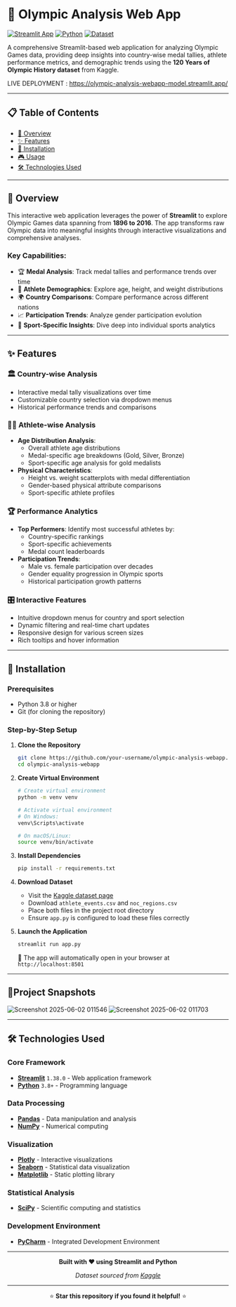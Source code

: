 # 🏅 Olympic Analysis Web App

[![Streamlit App](https://img.shields.io/badge/Streamlit-1.38.0-FF4B4B.svg)](https://streamlit.io/)
[![Python](https://img.shields.io/badge/Python-3.8+-3776AB.svg)](https://python.org/)
[![Dataset](https://img.shields.io/badge/Dataset-Kaggle-20BEFF.svg)](https://www.kaggle.com/datasets/heesoo37/120-years-of-olympic-history-athletes-and-results)

A comprehensive Streamlit-based web application for analyzing Olympic Games data, providing deep insights into country-wise medal tallies, athlete performance metrics, and demographic trends using the **120 Years of Olympic History dataset** from Kaggle.

LIVE DEPLOYMENT : https://olympic-analysis-webapp-model.streamlit.app/

---

## 📋 Table of Contents

- [🎯 Overview](#-overview)
- [✨ Features](#-features)
- [🚀 Installation](#-installation)
- [🎮 Usage](#-usage)
- [🛠️ Technologies Used](#️-technologies-used)

---

## 🎯 Overview

This interactive web application leverages the power of **Streamlit** to explore Olympic Games data spanning from **1896 to 2016**. The app transforms raw Olympic data into meaningful insights through interactive visualizations and comprehensive analyses.

### Key Capabilities:
- 🏆 **Medal Analysis**: Track medal tallies and performance trends over time
- 👥 **Athlete Demographics**: Explore age, height, and weight distributions
- 🌍 **Country Comparisons**: Compare performance across different nations
- 📈 **Participation Trends**: Analyze gender participation evolution
- 🎯 **Sport-Specific Insights**: Dive deep into individual sports analytics

---

## ✨ Features

### 🏛️ **Country-wise Analysis**
- Interactive medal tally visualizations over time
- Customizable country selection via dropdown menus
- Historical performance trends and comparisons

### 🏃‍♂️ **Athlete-wise Analysis**
- **Age Distribution Analysis**:
  - Overall athlete age distributions
  - Medal-specific age breakdowns (Gold, Silver, Bronze)
  - Sport-specific age analysis for gold medalists
- **Physical Characteristics**:
  - Height vs. weight scatterplots with medal differentiation
  - Gender-based physical attribute comparisons
  - Sport-specific athlete profiles

### 🏆 **Performance Analytics**
- **Top Performers**: Identify most successful athletes by:
  - Country-specific rankings
  - Sport-specific achievements
  - Medal count leaderboards
- **Participation Trends**:
  - Male vs. female participation over decades
  - Gender equality progression in Olympic sports
  - Historical participation growth patterns

### 🎛️ **Interactive Features**
- Intuitive dropdown menus for country and sport selection
- Dynamic filtering and real-time chart updates
- Responsive design for various screen sizes
- Rich tooltips and hover information

---

## 🚀 Installation

### Prerequisites
- Python 3.8 or higher
- Git (for cloning the repository)

### Step-by-Step Setup

1. **Clone the Repository**
   ```bash
   git clone https://github.com/your-username/olympic-analysis-webapp.git
   cd olympic-analysis-webapp
   ```

2. **Create Virtual Environment**
   ```bash
   # Create virtual environment
   python -m venv venv
   
   # Activate virtual environment
   # On Windows:
   venv\Scripts\activate
   
   # On macOS/Linux:
   source venv/bin/activate
   ```

3. **Install Dependencies**
   ```bash
   pip install -r requirements.txt
   ```

4. **Download Dataset**
   - Visit the [Kaggle dataset page](https://www.kaggle.com/datasets/heesoo37/120-years-of-olympic-history-athletes-and-results)
   - Download `athlete_events.csv` and `noc_regions.csv`
   - Place both files in the project root directory
   - Ensure `app.py` is configured to load these files correctly

5. **Launch the Application**
   ```bash
   streamlit run app.py
   ```
   
   🎉 The app will automatically open in your browser at `http://localhost:8501`


---
## 🌟Project Snapshots
![Screenshot 2025-06-02 011546](https://github.com/user-attachments/assets/f6986869-e70a-4b06-b1dd-995c09bae96c)
![Screenshot 2025-06-02 011703](https://github.com/user-attachments/assets/c998348b-c78a-4952-9efb-498c20735f78)


---

## 🛠️ Technologies Used

### Core Framework
- **[Streamlit](https://streamlit.io/)** `1.38.0` - Web application framework
- **[Python](https://python.org/)** `3.8+` - Programming language

### Data Processing
- **[Pandas](https://pandas.pydata.org/)** - Data manipulation and analysis
- **[NumPy](https://numpy.org/)** - Numerical computing

### Visualization
- **[Plotly](https://plotly.com/python/)** - Interactive visualizations
- **[Seaborn](https://seaborn.pydata.org/)** - Statistical data visualization
- **[Matplotlib](https://matplotlib.org/)** - Static plotting library

### Statistical Analysis
- **[SciPy](https://scipy.org/)** - Scientific computing and statistics

### Development Environment
- **[PyCharm](https://www.jetbrains.com/pycharm/)** - Integrated Development Environment

---


<div align="center">

**Built with ❤️ using Streamlit and Python**

*Dataset sourced from [Kaggle](https://www.kaggle.com/datasets/heesoo37/120-years-of-olympic-history-athletes-and-results)*

---

⭐ **Star this repository if you found it helpful!** ⭐

</div>
